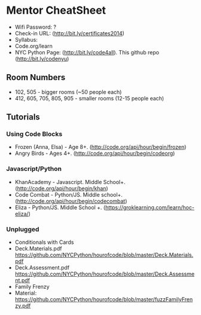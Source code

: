# Mentor CheatSheet

* Wifi Password: ?
* Check-in URL: (http://bit.ly/certificates2014)
* Syllabus:
 * Code.org/learn
 * NYC Python Page: (http://bit.ly/code4all). This github repo (http://bit.ly/codenyu)

## Room Numbers

* 102, 505 - bigger rooms (~50 people each)
* 412, 605, 705, 805, 905 - smaller rooms (12-15 people each)

## Tutorials

### Using Code Blocks

* Frozen (Anna, Elsa) - Age 8+. (http://code.org/api/hour/begin/frozen)
* Angry Birds - Ages 4+. (http://code.org/api/hour/begin/codeorg)

### Javascript/Python

* KhanAcademy - Javascript. Middle School+. (http://code.org/api/hour/begin/khan)
* Code Combat - Python/JS. Middle school+. (http://code.org/api/hour/begin/codecombat)
* Eliza - Python/JS. Middle School +. (https://groklearning.com/learn/hoc-eliza/)

### Unplugged

* Conditionals with Cards
 * Deck.Materials.pdf https://github.com/NYCPython/hourofcode/blob/master/Deck.Materials.pdf
 * Deck.Assessment.pdf https://github.com/NYCPython/hourofcode/blob/master/Deck.Assessment.pdf
* Family Frenzy
 * Material: https://github.com/NYCPython/hourofcode/blob/master/fuzzFamilyFrenzy.pdf

 
